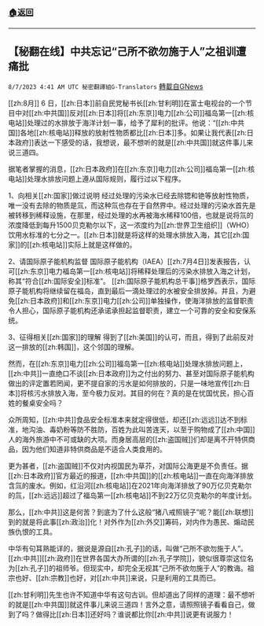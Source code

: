 ###  [:house:返回](README.md)
---


## 【秘翻在线】中共忘记“己所不欲勿施于人”之祖训遭痛批
`8/7/2023 4:41 AM UTC 秘密翻譯組G-Translators` [轉載自GNews](https://gnews.org/articles/1531756)

[[zh:8月]] 6 日，[[zh:日本]]前自民党秘书长[[zh:甘利明]]在富士电视台的一个节目中对[[zh:中共国]]反对[[zh:日本]]将[[zh:东京]]电力[[zh:公司]]福岛第一[[zh:核电站]]处理过的水排放于海洋计划一事，给予了犀利的批评。他说：“[[zh:中共国]]各地[[zh:核电站]]释放的放射性物质都比[[zh:日本]]多。如果让我代表[[zh:日本政府]]表达一下感受的话，我想说，最不想听的就是[[zh:中共国]]就这件事儿来说三道四。

据笔者掌握的消息，[[zh:日本政府]]在[[zh:东京]]电力[[zh:公司]]福岛第一[[zh:核电站]]处理水排放问题上遵从国际规则，履行过以下程序。

1、向相关[[zh:国家]]做过说明
经过处理的污染水已经去除锶和铯等放射性物质，唯一没有去除的物质是氚，而这种氚也存在于自然界中。经过处理的污染水首先是被转移到稀释设施，在那里，经过处理的水再被海水稀释100倍，也就是说将氚的浓度降低到每升1500贝克勒尔以下，这一浓度约为[[zh:世界卫生组织]]（WHO）饮用水标准的七分之一。[[zh:日本]]就是将这样的处理水排放入海，其它[[zh:国家]]的[[zh:核电站]]实际上就是这样做的。

2、请国际原子能机构监督
国际原子能机构（IAEA）[[zh:7月4日]]发表报告，认可[[zh:东京]]电力福岛第一[[zh:核电站]]将稀释处理后的污染水排放入海之计划，称其“符合[[zh:国际安全]]标准”。
[[zh:国际原子能机构总干事]]格罗西表示，国际原子能机构将继续留在福岛，直到最后一滴处理过的水被安全排放掉。并且，为避免[[zh:日本政府]]和[[zh:东京]]电力[[zh:公司]]单独操作，使海洋排放的监督职责令人担心，国际原子能机构还承诺承担起监督职责，建立一个可靠的安全和安保系统。

3、征得相关[[zh:国家]]的理解
得到了[[zh:美国]]的认可，而且，得到了此前反对这一排放的[[zh:韩国]]，这个邻国的理解。

然而，在[[zh:东京]]电力[[zh:公司]]福岛第一[[zh:核电站]]处理水排放问题上，[[zh:中共]]一直绝口不谈[[zh:日本政府]]为之付出的努力、甚至对国际原子能机构做出的评定置若罔闻，更不提自家的污水是如何排放的，只是一味地宣传[[zh:日本]]将核污水排放入海，至今极力反对。其目的何在？真的是在忧国忧民，担心百姓的餐桌安全吗？

众所周知，[[zh:中共]]食品安全标准本来就定得很低，却还[[zh:远远]]达不到标准，地沟油、毒奶粉等防不胜防，百姓为此叫苦连天，以至于购物成了[[zh:中国]]人的海外旅游中不可或缺的大项。而身居高层的[[zh:盗国贼]]们却是离不开特供商品，因为他们知道非特供商品是不适合人类食用的。

更为甚者，[[zh:盗国贼]]不仅对内视国民为草芥，对国际公海更是不负责任。据[[zh:日本政府]]官方最近的报道，[[zh:中共国]]的[[zh:核电站]]一直在向海洋排放含氚的废水。例如，红沿河[[zh:核电站]]在2021年向海洋排放了90万亿贝克勒尔的氚，[[zh:远远]]超过了福岛第一[[zh:核电站]]不到22万亿贝克勒尔的年度计划。

那么，[[zh:中共]]这是何苦？到底为了什么这般“猪八戒照镜子”呢？能[[zh:联想]]到的就是将此事[[zh:政治]]化！对外作为[[zh:外交]]筹码，对内作为愚民、煽动民族仇恨的工具。

中华有句耳熟能详的，据说是源自[[zh:孔子]]的话，叫做“己所不欲勿施于人”。[[zh:中共]][[zh:政府]]在世界各国大办所谓的[[zh:孔子学院]]，貌似很尊崇这位名为[[zh:孔子]]的祖师爷。但现实中，却完全无视其“己所不欲勿施于人”的教诲。祖宗也好、[[zh:宗教]]也好，对[[zh:中共]]来说，只是利用的工具而已。

[[zh:甘利明]]先生也许不知道中华有这句古训。但却道出了同样的道理：最不想听的就是[[zh:中共国]]就这件事儿来说三道四！言外之意，请照照镜子看看自己，做到了吗？做得比[[zh:日本]]还好吗？谁说都比你[[zh:中共]]说更有说服力！
